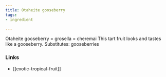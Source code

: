 ```yaml
---
title: Otaheite gooseberry
tags:
- ingredient

---
```

Otaheite gooseberry = grosella = cheremai This tart fruit looks and tastes like a gooseberry. Substitutes: gooseberries

### Links

* [[exotic-tropical-fruit]]

